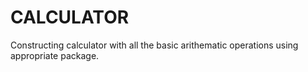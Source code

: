# CALCULATOR 

Constructing calculator with all the basic arithematic operations using appropriate package.
